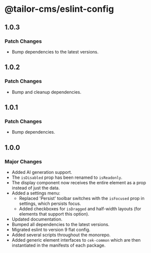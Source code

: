 # @tailor-cms/eslint-config

## 1.0.3

### Patch Changes

- Bump dependencies to the latest versions.

## 1.0.2

### Patch Changes

- Bump and cleanup dependencies.

## 1.0.1

### Patch Changes

- Bump dependencies.

## 1.0.0

### Major Changes

- Added AI generation support.
- The `isDisabled` prop has been renamed to `isReadonly`.
- The display component now receives the entire element as a prop instead of
  just the data.
- Added a settings menu:
  - Replaced 'Persist' toolbar switches with the `isFocused` prop in settings,
    which persists focus.
  - Added checkboxes for `isDragged` and half-width layouts (for elements that
    support this option).
- Updated documentation.
- Bumped all dependencies to the latest versions.
- Migrated eslint to version 9 flat config.
- Added several scripts throughout the monorepo.
- Added generic element interfaces to `cek-common` which are then instantiated
  in the manifests of each package.
